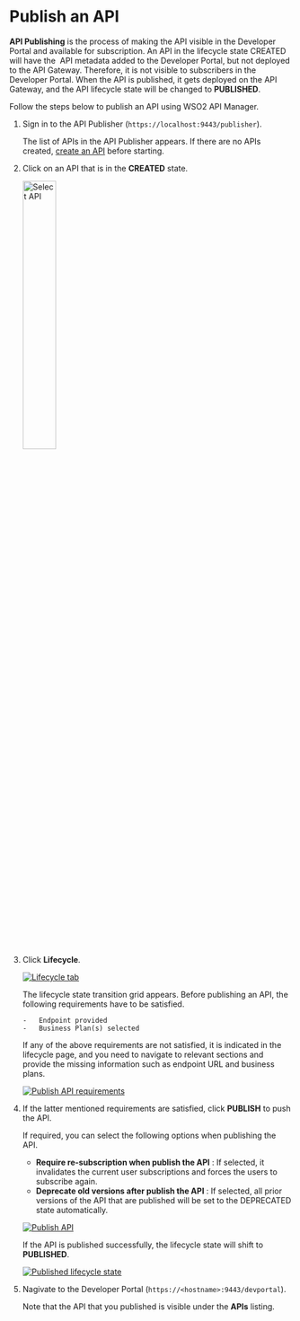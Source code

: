 # Publish an API

**API Publishing** is the process of making the API visible in the Developer Portal and available for subscription. An API in the lifecycle state CREATED will have the  API metadata added to the Developer Portal, but not deployed to the API Gateway. Therefore, it is not visible to subscribers in the Developer Portal. When the API is published, it gets deployed on the API Gateway, and the API lifecycle state will be changed to **PUBLISHED**. 

Follow the steps below to publish an API using WSO2 API Manager.

1.  Sign in to the API Publisher (`https://localhost:9443/publisher`). 

     The list of APIs in the API Publisher appears. If there are no APIs created, [create an API]({{base_path}}/learn/design-api/create-api/create-a-rest-api/) before starting.

2.  Click on an API that is in the **CREATED** state.

     <img src="{{base_path}}/assets/img/learn/select-created-api.png" alt="Select API" title="Select API" width="35%" />

3.  Click **Lifecycle**.

     [![Lifecycle tab]({{base_path}}/assets/img/learn/lifecycle-tab.png)]({{base_path}}/assets/img/learn/lifecycle-tab.png)

     The lifecycle state transition grid appears. Before publishing an API, the following requirements have to be satisfied.

        -   Endpoint provided
        -   Business Plan(s) selected
    
    If any of the above requirements are not satisfied, it is indicated in the lifecycle page, and you need to navigate to relevant sections and provide the missing information such as endpoint URL and business plans.
  
    [![Publish API requirements]({{base_path}}/assets/img/learn/publish-api-requirements.png)]({{base_path}}/assets/img/learn/publish-api-requirements.png)

    
4.  If the latter mentioned requirements are satisfied, click **PUBLISH** to push the API. 
    
     If required, you can select the following options when publishing the API. 

     -   **Require re-subscription when publish the API** : If selected, it invalidates the current user subscriptions and forces the users to subscribe again. 
     -   **Deprecate old versions after publish the API** : If selected, all prior versions of the API that are published will be set to the DEPRECATED state automatically.

     [![Publish API]({{base_path}}/assets/img/learn/publish-api.png)]({{base_path}}/assets/img/learn/publish-api.png) 
        
     If the API is published successfully, the lifecycle state will shift to **PUBLISHED**. 

     [![Published lifecycle state]({{base_path}}/assets/img/learn/api-state-change-to-publish.png)]({{base_path}}/assets/img/learn/api-state-change-to-publish.png) 
     
5. Nagivate to the Developer Portal (`https://<hostname>:9443/devportal`).
     
     Note that the API that you published is visible under the **APIs** listing.
